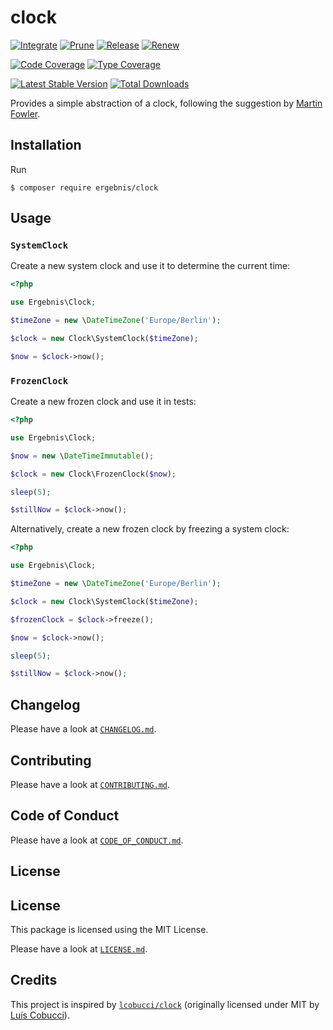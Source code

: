 # clock

[![Integrate](https://github.com/ergebnis/clock/workflows/Integrate/badge.svg?branch=master)](https://github.com/ergebnis/clock/actions)
[![Prune](https://github.com/ergebnis/clock/workflows/Prune/badge.svg?branch=master)](https://github.com/ergebnis/clock/actions)
[![Release](https://github.com/ergebnis/clock/workflows/Release/badge.svg?branch=master)](https://github.com/ergebnis/clock/actions)
[![Renew](https://github.com/ergebnis/clock/workflows/Renew/badge.svg?branch=master)](https://github.com/ergebnis/clock/actions)

[![Code Coverage](https://codecov.io/gh/ergebnis/clock/branch/master/graph/badge.svg)](https://codecov.io/gh/ergebnis/clock)
[![Type Coverage](https://shepherd.dev/github/ergebnis/clock/coverage.svg)](https://shepherd.dev/github/ergebnis/clock)

[![Latest Stable Version](https://poser.pugx.org/ergebnis/clock/v/stable)](https://packagist.org/packages/ergebnis/clock)
[![Total Downloads](https://poser.pugx.org/ergebnis/clock/downloads)](https://packagist.org/packages/ergebnis/clock)

Provides a simple abstraction of a clock, following the suggestion by [Martin Fowler](https://martinfowler.com/bliki/ClockWrapper.html).

## Installation

Run

```
$ composer require ergebnis/clock
```

## Usage

### `SystemClock`

Create a new system clock and use it to determine the current time:

```php
<?php

use Ergebnis\Clock;

$timeZone = new \DateTimeZone('Europe/Berlin');

$clock = new Clock\SystemClock($timeZone);

$now = $clock->now();
```

### `FrozenClock`

Create a new frozen clock and use it in tests:

```php
<?php

use Ergebnis\Clock;

$now = new \DateTimeImmutable();

$clock = new Clock\FrozenClock($now);

sleep(5);

$stillNow = $clock->now();
```

Alternatively, create a new frozen clock by freezing a system clock:

```php
<?php

use Ergebnis\Clock;

$timeZone = new \DateTimeZone('Europe/Berlin');

$clock = new Clock\SystemClock($timeZone);

$frozenClock = $clock->freeze();

$now = $clock->now();

sleep(5);

$stillNow = $clock->now();
```

## Changelog

Please have a look at [`CHANGELOG.md`](CHANGELOG.md).

## Contributing

Please have a look at [`CONTRIBUTING.md`](.github/CONTRIBUTING.md).

## Code of Conduct

Please have a look at [`CODE_OF_CONDUCT.md`](https://github.com/ergebnis/.github/blob/master/CODE_OF_CONDUCT.md).

## License

## License

This package is licensed using the MIT License.

Please have a look at [`LICENSE.md`](LICENSE.md).

## Credits

This project is inspired by [`lcobucci/clock`](https://github.com/lcobucci/clock) (originally licensed under MIT by [Luís Cobucci](https://github.com/lcobucci)).
